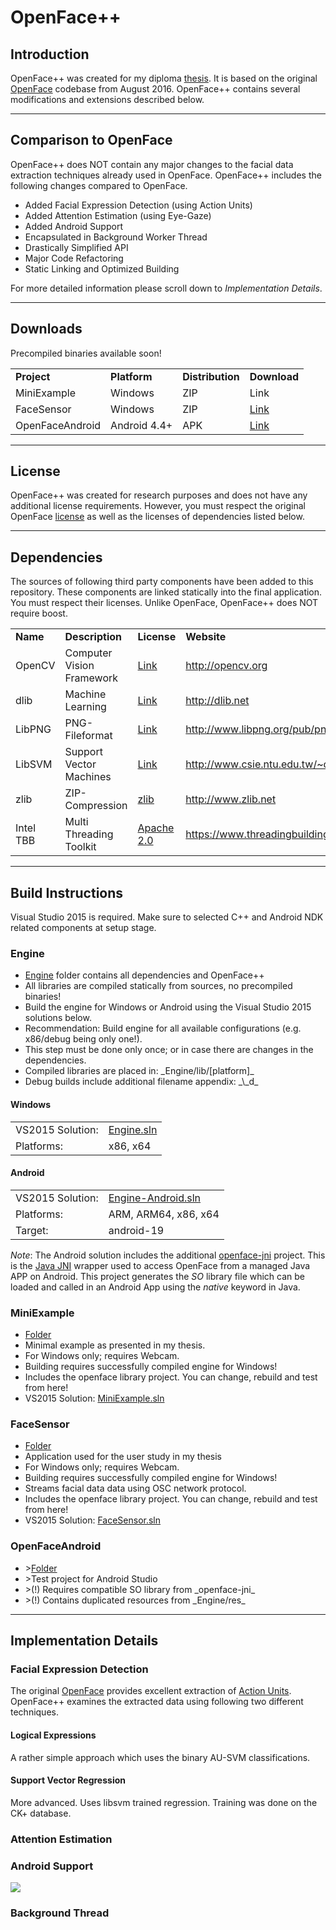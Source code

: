 <h1>OpenFace++</h1>

<h2>Introduction</h2>
OpenFace++ was created for my diploma <a href="https://drive.google.com/open?id=0B-6rsj6uHlolcml6S3NDdm9BQlE">thesis</a>. It is based on the original <a href="https://github.com/TadasBaltrusaitis/OpenFace">OpenFace</a> codebase from August 2016. OpenFace++ contains several modifications and extensions described below.

<hr/>
<h2>Comparison to OpenFace</h2>
OpenFace++ does NOT contain any major changes to the facial data extraction techniques already used in OpenFace. OpenFace++ includes the following changes compared to OpenFace.

* Added Facial Expression Detection (using Action Units)
* Added Attention Estimation (using Eye-Gaze)
* Added Android Support
* Encapsulated in Background Worker Thread
* Drastically Simplified API
* Major Code Refactoring
* Static Linking and Optimized Building

For more detailed information please scroll down to _Implementation Details_.

<hr/>
<h2>Downloads</h2>
Precompiled binaries available soon!

<table>
<tr>
<td><b>Project</b></td>
<td><b>Platform</b></td>
<td><b>Distribution</b></td>
<td><b>Download</b></td>
</tr>
<tr>
<td>MiniExample</td>
<td>Windows</td>
<td>ZIP</td>
<td>Link</td>
</tr>
<tr>
<td>FaceSensor</td>
<td>Windows</td>
<td>ZIP</td>
<td><a href="https://drive.google.com/open?id=0B-6rsj6uHlolb2t2eVVPYW12aHM">Link</a></td>
</tr>
<tr>
<td>OpenFaceAndroid</td>
<td>Android 4.4+</td>
<td>APK</td>
<td><a href="https://drive.google.com/open?id=0B-6rsj6uHlolMDZ2aDZqaTZ0aDg">Link</a></td>
</tr>
</table>

<hr/>
<h2>License</h2>
OpenFace++ was created for research purposes and does not have any additional license requirements. However, you must respect the original OpenFace <a href="https://github.com/TadasBaltrusaitis/OpenFace/blob/master/Copyright.txt">license</a> as well as the licenses of dependencies listed below.

<hr/>
<h2>Dependencies</h2>
The sources of following third party components have been added to this repository. These components are linked statically into the final application. You must respect their licenses. Unlike OpenFace, OpenFace++ does NOT require boost.

<table>
<tr>
  <td><b>Name</b></td>
  <td><b>Description</b></td>
  <td><b>License</b></td>
  <td><b>Website</b></td>
</tr>
<tr>
  <td>OpenCV</td>
  <td>Computer Vision Framework</td>
  <td><a href="http://opencv.org/license.html">Link</a></td>
  <td><a href="http://opencv.org">http://opencv.org</a></td>
</tr>
<tr>
  <td>dlib</td>
  <td>Machine Learning</td>
  <td><a href="http://dlib.net/license.html">Link</a></td>
  <td><a href="http://dlib.net">http://dlib.net</a></td>
</tr>
<tr>
  <td>LibPNG</td>
  <td>PNG-Fileformat</td>
  <td><a href="http://www.libpng.org/pub/png/src/libpng-LICENSE.txt">Link</a></td>
  <td><a href="http://www.libpng.org/pub/png/libpng.html">http://www.libpng.org/pub/png/libpng.html</a></td>
</tr>
<tr>
  <td>LibSVM</td>
  <td>Support Vector Machines</td>
  <td><a href="http://www.csie.ntu.edu.tw/~cjlin/libsvm/COPYRIGHT">Link</a></td>
  <td><a href="http://www.csie.ntu.edu.tw/~cjlin/libsvm/">http://www.csie.ntu.edu.tw/~cjlin/libsvm/</a></td>
</tr>
<tr>
  <td>zlib</td>
  <td>ZIP-Compression</td>
  <td><a href="http://en.wikipedia.org/wiki/Zlib_License">zlib</a></td>
  <td><a href="http://www.zlib.net">http://www.zlib.net</a></td>
</tr>
<tr>
  <td>Intel TBB</td>
  <td>Multi Threading Toolkit</td>
  <td><a href="https://www.threadingbuildingblocks.org/faq/10">Apache 2.0</a></td>
  <td><a href="https://www.threadingbuildingblocks.org/">https://www.threadingbuildingblocks.org/</a></td>
</tr>
</table>

<hr/>
<h2>Build Instructions</h2>
Visual Studio 2015 is required. Make sure to selected C++ and Android NDK related components at setup stage.

<h3>Engine</h3>
<ul>
<li><a href="https://github.com/cyberjunk/OpenFace/tree/master/Engine">Engine</a> folder contains all dependencies and OpenFace++</li>
<li>All libraries are compiled statically from sources, no precompiled binaries!</li>
<li>Build the engine for Windows or Android using the Visual Studio 2015 solutions below.</li>
<li>Recommendation: Build engine for all available configurations (e.g. x86/debug being only one!).</li>
<li>This step must be done only once; or in case there are changes in the dependencies.</li>
<li>Compiled libraries are placed in: _Engine/lib/[platform]_</li>
<li>Debug builds include additional filename appendix: _\_d_</li>
</ul>

<h4>Windows</h4>
<table>
<tr>
  <td>VS2015 Solution:</td>
  <td><a href="https://github.com/cyberjunk/OpenFace/blob/master/Engine/Engine.sln">Engine.sln</a></td>
</tr>
<tr>
  <td>Platforms:</td>
  <td>x86, x64</td>
</tr>
</table>

<h4>Android</h4>
<table>
<tr>
  <td>VS2015 Solution:</td>
  <td><a href="https://github.com/cyberjunk/OpenFace/blob/master/Engine/Engine-Android.sln">Engine-Android.sln</a></td>
</tr>
<tr>
  <td>Platforms:</td>
  <td>ARM, ARM64, x86, x64</td>
</tr>
<tr>
  <td>Target:</td>
  <td>android-19</td>
</tr>
</table>

_Note_: The Android solution includes the additional <a href="https://github.com/cyberjunk/OpenFace/tree/master/Engine/src/openface-jni">openface-jni</a> project. This is the <a href="https://en.wikipedia.org/wiki/Java_Native_Interface">Java JNI</a> wrapper used to access OpenFace from a managed Java APP on Android. This project generates the _SO_ library file which can be loaded and called in an Android App using the _native_ keyword in Java.

<h3>MiniExample</h3>
<ul>
<li><a href="https://github.com/cyberjunk/OpenFace/tree/master/MiniExample">Folder</a></li>
<li>Minimal example as presented in my thesis.</li>
<li>For Windows only; requires Webcam.</li>
<li>Building requires successfully compiled engine for Windows!</li>
<li>Includes the openface library project. You can change, rebuild and test from here!</li>
<li>VS2015 Solution: <a href="https://github.com/cyberjunk/OpenFace/blob/master/MiniExample/MiniExample.sln">MiniExample.sln</a></li>
</ul>

<h3>FaceSensor</h3>
<ul>
<li><a href="https://github.com/cyberjunk/OpenFace/tree/master/FaceSensor">Folder</a></li>
<li>Application used for the user study in my thesis</li>
<li>For Windows only; requires Webcam.</li>
<li>Building requires successfully compiled engine for Windows!</li>
<li>Streams facial data data using OSC network protocol.</li>
<li>Includes the openface library project. You can change, rebuild and test from here!</li>
<li>VS2015 Solution: <a href="https://github.com/cyberjunk/OpenFace/blob/master/FaceSensor/FaceSensor.sln">FaceSensor.sln</a></li>
</ul>

<h3>OpenFaceAndroid</h3>
<ul>
<li>><a href="https://github.com/cyberjunk/OpenFace/tree/master/OpenFaceAndroid">Folder</a></li>
<li>>Test project for Android Studio</li>
<li>>(!) Requires compatible SO library from _openface-jni_</li>
<li>>(!) Contains duplicated resources from _Engine/res_</li>
</ul>

<hr/>
<h2>Implementation Details</h2>

<h3>Facial Expression Detection</h3>
The original <a href="https://github.com/TadasBaltrusaitis/OpenFace">OpenFace</a> provides excellent extraction of <a href="https://en.wikipedia.org/wiki/Facial_Action_Coding_System">Action Units</a>. OpenFace++ examines the extracted data using following two different techniques.

<h4>Logical Expressions</h4>
A rather simple approach which uses the binary AU-SVM classifications.

<h4>Support Vector Regression</h4>
More advanced. Uses libsvm trained regression. Training was done on the CK+ database.

<h3>Attention Estimation</h3>

<h3>Android Support</h3>
<img src="http://i.imgur.com/fjspkXg.jpg"/>

<h3>Background Thread</h3>

